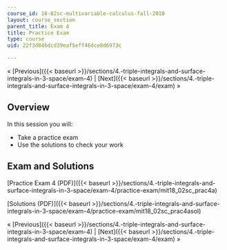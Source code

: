 ```yaml
---
course_id: 18-02sc-multivariable-calculus-fall-2010
layout: course_section
parent_title: Exam 4
title: Practice Exam
type: course
uid: 22f3d84bdcd39eaf5eff46dce8d6973c

---
```


« [Previous]({{< baseurl >}}/sections/4.-triple-integrals-and-surface-integrals-in-3-space/exam-4) | [Next]({{< baseurl >}}/sections/4.-triple-integrals-and-surface-integrals-in-3-space/exam-4/exam) »

Overview
--------

In this session you will:

*   Take a practice exam
*   Use the solutions to check your work

Exam and Solutions
------------------

[Practice Exam 4 (PDF)]({{< baseurl >}}/sections/4.-triple-integrals-and-surface-integrals-in-3-space/exam-4/practice-exam/mit18_02sc_prac4a)

[Solutions (PDF)]({{< baseurl >}}/sections/4.-triple-integrals-and-surface-integrals-in-3-space/exam-4/practice-exam/mit18_02sc_prac4asol)

« [Previous]({{< baseurl >}}/sections/4.-triple-integrals-and-surface-integrals-in-3-space/exam-4) | [Next]({{< baseurl >}}/sections/4.-triple-integrals-and-surface-integrals-in-3-space/exam-4/exam) »